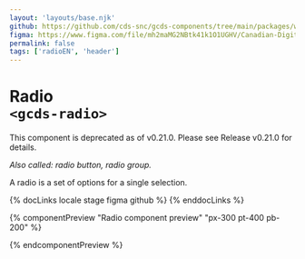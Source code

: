 ```yaml
---
layout: 'layouts/base.njk'
github: https://github.com/cds-snc/gcds-components/tree/main/packages/web/src/components/gcds-radio
figma: https://www.figma.com/file/mh2maMG2NBtk41k1O1UGHV/Canadian-Digital-Service%E2%80%A8---GC-Design-System?node-id=818%3A3759&t=ciEmm7GYyGAY73zZ-0
permalink: false
tags: ['radioEN', 'header']
---
```


# Radio <br>`<gcds-radio>`

<gcds-error-message message-id="component-deprecated">
This component is deprecated as of v0.21.0. Please see <gcds-link href="https://github.com/cds-snc/gcds-components/releases/tag/gcds-components-v0.21.0">Release v0.21.0</gcds-link> for details.
</gcds-error-message>

_Also called: radio button, radio group._

A radio is a set of options for a single selection.

{% docLinks locale stage figma github %}
{% enddocLinks %}

{% componentPreview "Radio component preview" "px-300 pt-400 pb-200" %}
<gcds-fieldset fieldset-id="fieldset" legend="Legend" hint="Hint / Example message.">
<gcds-radio radio-id="form-radio-1" label="Label" hint="Description or example to make the option clearer." name="radio" checked>
</gcds-radio>

<gcds-radio radio-id="form-radio-2" label="Label" hint="Description or example to make the option clearer." name="radio">
</gcds-radio>
</gcds-fieldset>
{% endcomponentPreview %}
